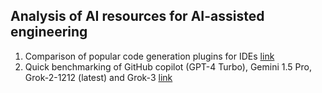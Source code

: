 ## Analysis of AI resources for AI-assisted engineering
 1. Comparison of popular code generation plugins for IDEs [link](https://github.com/vasiliyk/AI-engineering/blob/main/Code%20Generators%20Comparison.md)
 2. Quick benchmarking of GitHub copilot (GPT-4 Turbo), Gemini 1.5 Pro, Grok-2-1212 (latest) and Grok-3 [link](https://github.com/vasiliyk/AI-engineering/blob/main/copilot-grok.md)
